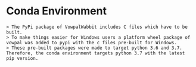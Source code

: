# Conda Environment
	> The PyPi package of VowpalWabbit includes C files which have to be built.
	> To make things easier for Windows users a platform wheel package of vowpal was added to pypi with the c files pre-built for Windows.
	> These pre-built packages were made to target python 3.6 and 3.7. Therefore, the conda environment targets python 3.7 with the latest pip version.
